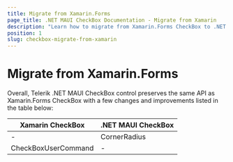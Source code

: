 ```yaml
---
title: Migrate from Xamarin.Forms
page_title: .NET MAUI CheckBox Documentation - Migrate from Xamarin
description: "Learn how to migrate from Xamarin.Forms CheckBox to .NET MAUI CheckBox control."
position: 1
slug: checkbox-migrate-from-xamarin
---
```


# Migrate from Xamarin.Forms

Overall, Telerik .NET MAUI CheckBox control preserves the same API as Xamarin.Forms CheckBox with a few changes and improvements listed in the table below:

| Xamarin CheckBox | .NET MAUI CheckBox |
| ------------- | --------------- |
| - | CornerRadius |
| CheckBoxUserCommand | - |

